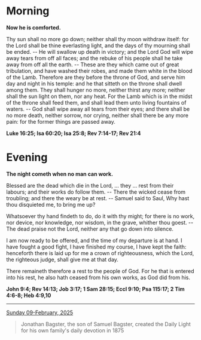 # Morning

**Now he is comforted.**
 
Thy sun shall no more go down; neither shall thy moon withdraw itself: for the Lord shall be thine everlasting light, and the days of thy mourning shall be ended. -- He will swallow up death in victory; and the Lord God will wipe away tears from off all faces; and the rebuke of his people shall he take away from off all the earth. -- These are they which came out of great tribulation, and have washed their robes, and made them white in the blood of the Lamb. Therefore are they before the throne of God, and serve him day and night in his temple: and he that sitteth on the throne shall dwell among them. They shall hunger no more, neither thirst any more; neither shall the sun light on them, nor any heat. For the Lamb which is in the midst of the throne shall feed them, and shall lead them unto living fountains of waters. -- God shall wipe away all tears from their eyes; and there shall be no more death, neither sorrow, nor crying, neither shall there be any more pain: for the former things are passed away.  

**Luke 16:25; Isa 60:20; Isa 25:8; Rev 7:14-17; Rev 21:4**

# Evening

**The night cometh when no man can work.**
 
Blessed are the dead which die in the Lord, ... they ... rest from their labours; and their works do follow them. -- There the wicked cease from troubling; and there the weary be at rest. -- Samuel said to Saul, Why hast thou disquieted me, to bring me up?
 
Whatsoever thy hand findeth to do, do it with thy might; for there is no work, nor device, nor knowledge, nor wisdom, in the grave, whither thou goest. -- The dead praise not the Lord, neither any that go down into silence.
 
I am now ready to be offered, and the time of my departure is at hand. I have fought a good fight, I have finished my course, I have kept the faith: henceforth there is laid up for me a crown of righteousness, which the Lord, the righteous judge, shall give me at that day.
 
There remaineth therefore a rest to the people of God. For he that is entered into his rest, he also hath ceased from his own works, as God did from his.  

**John 9:4; Rev 14:13; Job 3:17; 1 Sam 28:15; Eccl 9:10; Psa 115:17; 2 Tim 4:6-8; Heb 4:9,10**

---

[Sunday 09-February, 2025](https://t.me/s/daily_light)

> Jonathan Bagster, the son of Samuel Bagster, created the Daily Light for his own family's daily devotion in 1875


